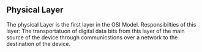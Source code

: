 ## Physical Layer 
The physical Layer is the first layer in the OSI Model. 
Responsibilties of this layer: The transportatuon of digital data bits from this layer of the main source of the device through communicstions over a network to the destination of the device.
